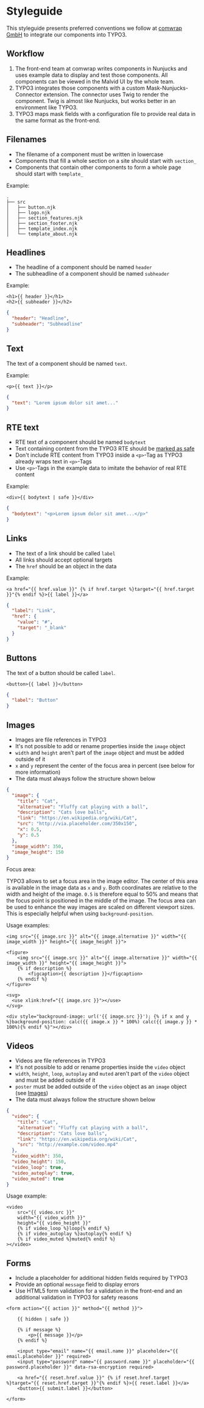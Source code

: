 # Styleguide

This styleguide presents preferred conventions we follow at [comwrap GmbH](https://comwrap.com) to integrate our components into TYPO3.

## Workflow

1. The front-end team at comwrap writes components in Nunjucks and uses example data to display and test those components. All components can be viewed in the Malvid UI by the whole team.
2. TYPO3 integrates those components with a custom Mask-Nunjucks-Connector extension. The connector uses Twig to render the component. Twig is almost like Nunjucks, but works better in an environment like TYPO3.
3. TYPO3 maps mask fields with a configuration file to provide real data in the same format as the front-end.

## Filenames

- The filename of a component must be written in lowercase
- Components that fill a whole section on a site should start with `section_`
- Components that contain other components to form a whole page should start with `template_`

Example:

```
.
├── src
│   ├── button.njk
│   ├── logo.njk
│   ├── section_features.njk
│   ├── section_footer.njk
│   ├── template_index.njk
│   └── template_about.njk
```

## Headlines

- The headline of a component should be named `header`
- The subheadline of a component should be named `subheader`

Example:

```njk
<h1>{{ header }}</h1>
<h2>{{ subheader }}</h2>
```

```json
{
  "header": "Headline",
  "subheader": "Subheadline"
}
```

## Text

The text of a component should be named `text`.

Example:

```njk
<p>{{ text }}</p>
```

```json
{
  "text": "Lorem ipsum dolor sit amet..."
}
```

## RTE text

- RTE text of a component should be named `bodytext`
- Text containing content from the TYPO3 RTE should be [marked as safe](https://mozilla.github.io/nunjucks/templating.html#safe)
- Don't include RTE content from TYPO3 inside a `<p>`-Tag as TYPO3 already wraps text in `<p>`-Tags
- Use `<p>`-Tags in the example data to imitate the behavior of real RTE content

Example:

```njk
<div>{{ bodytext | safe }}</div>
```

```json
{
  "bodytext": "<p>Lorem ipsum dolor sit amet...</p>"
}
```

## Links

- The text of a link should be called `label`
- All links should accept optional targets
- The `href` should be an object in the data

Example:

```njk
<a href="{{ href.value }}" {% if href.target %}target="{{ href.target }}"{% endif %}>{{ label }}</a>
```

```json
{
  "label": "Link",
  "href": {
    "value": "#",
    "target": "_blank"
  }
}
```

## Buttons

The text of a button should be called `label`.

```njk
<button>{{ label }}</button>
```

```json
{
  "label": "Button"
}
```

## Images

- Images are file references in TYPO3
- It's not possible to add or rename properties inside the `image` object
- `width` and `height` aren't part of the `image` object and must be added outside of it
- `x` and `y` represent the center of the focus area in percent (see below for more information)
- The data must always follow the structure shown below

```json
{
  "image": {
    "title": "Cat",
    "alternative": "Fluffy cat playing with a ball",
    "description": "Cats love balls",
    "link": "https://en.wikipedia.org/wiki/Cat",
    "src": "http://via.placeholder.com/350x150",
    "x": 0.5,
    "y": 0.5
  },
  "image_width": 350,
  "image_height": 150
}
```

Focus area:

TYPO3 allows to set a focus area in the image editor. The center of this area is available in the image data as `x` and `y`. Both coordinates are relative to the width and height of the image. `0.5` is therefore equal to 50% and means that the focus point is positioned in the middle of the image. The focus area can be used to enhance the way images are scaled on different viewport sizes. This is especially helpful when using `background-position`.

Usage examples:

```njk
<img src="{{ image.src }}" alt="{{ image.alternative }}" width="{{ image_width }}" height="{{ image_height }}">
```

```njk
<figure>
	<img src="{{ image.src }}" alt="{{ image.alternative }}" width="{{ image_width }}" height="{{ image_height }}">
	{% if description %}
		<figcaption>{{ description }}</figcaption>
	{% endif %}
</figure>
```

```njk
<svg>
  <use xlink:href="{{ image.src }}"></use>
</svg>
```

```njk
<div style="background-image: url('{{ image.src }}'); {% if x and y %}background-position: calc({{ image.x }} * 100%) calc({{ image.y }} * 100%){% endif %}"></div>
```

## Videos

- Videos are file references in TYPO3
- It's not possible to add or rename properties inside the `video` object
- `width`, `height`, `loop`, `autoplay` and `muted` aren't part of the `video` object and must be added outside of it
- `poster` must be added outside of the `video` object as an `image` object (see [Images](#images))
- The data must always follow the structure shown below


```json
{
  "video": {
    "title": "Cat",
    "alternative": "Fluffy cat playing with a ball",
    "description": "Cats love balls",
    "link": "https://en.wikipedia.org/wiki/Cat",
    "src": "http://example.com/video.mp4"
  },
  "video_width": 350,
  "video_height": 150,
  "video_loop": true,
  "video_autoplay": true,
  "video_muted": true
}
```

Usage example:

```njk
<video
	src="{{ video.src }}"
	width="{{ video_width }}"
	height="{{ video_height }}"
	{% if video_loop %}loop{% endif %}
	{% if video_autoplay %}autoplay{% endif %}
	{% if video_muted %}muted{% endif %}
></video>
```

## Forms

- Include a placeholder for additional hidden fields required by TYPO3
- Provide an optional `message` field to display errors
- Use HTML5 form validation for a validation in the front-end and an additional validation in TYPO3 for safety reasons

```njk
<form action="{{ action }}" method="{{ method }}">

	{{ hidden | safe }}

	{% if message %}
		<p>{{ message }}</p>
	{% endif %}

	<input type="email" name="{{ email.name }}" placeholder="{{ email.placeholder }}" required>
	<input type="password" name="{{ password.name }}" placeholder="{{ password.placeholder }}" data-rsa-encryption required>

	<a href="{{ reset.href.value }}" {% if reset.href.target %}target="{{ reset.href.target }}"{% endif %}>{{ reset.label }}</a>
	<button>{{ submit.label }}</button>

</form>
```
